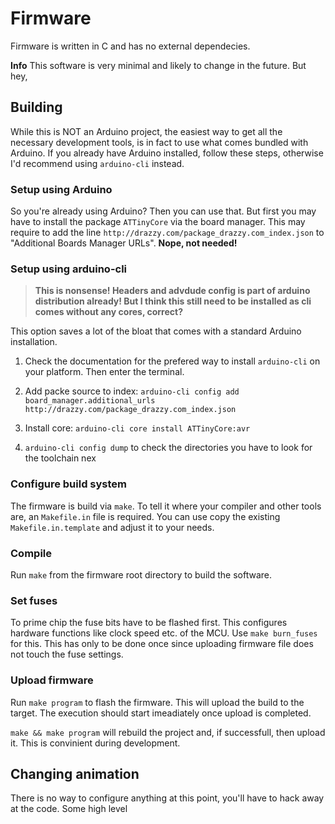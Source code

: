 # Firmware

Firmware is written in C and has no external dependecies.

**Info** This software is very minimal and likely to change in the future. But hey, 

## Building

While this is NOT an Arduino project, the easiest way to get all the necessary development tools, is in fact to use what comes bundled with Arduino. If you already have Arduino installed, follow these steps, otherwise I'd recommend using `arduino-cli` instead.

### Setup using Arduino

So you're already using Arduino? Then you can use that. But first you may have to install the package `ATTinyCore` via the board manager. This may require to add the line `http://drazzy.com/package_drazzy.com_index.json` to "Additional Boards Manager URLs". **Nope, not needed!**

### Setup using arduino-cli

 > **This is nonsense! Headers and advdude config is part of arduino distribution already! But I think this still need to be installed as cli comes without any cores, correct?**

This option saves a lot of the bloat that comes with a standard Arduino installation.

1. Check the documentation for the prefered way to install `arduino-cli` on your platform. Then enter the terminal.

2. Add packe source to index: `arduino-cli config add board_manager.additional_urls http://drazzy.com/package_drazzy.com_index.json`

3. Install core: `arduino-cli core install ATTinyCore:avr`

4. `arduino-cli config dump` to check the directories you have to look for the toolchain nex

### Configure build system

The firmware is build via `make`. To tell it where your compiler and other tools are, an `Makefile.in` file is required. You can use copy the existing `Makefile.in.template` and adjust it to your needs.


### Compile

Run `make` from the firmware root directory to build the software.


### Set fuses

To prime chip the fuse bits have to be flashed first. This configures hardware functions like clock speed etc. of the MCU. Use `make burn_fuses` for this. This has only to be done once since uploading firmware file does not touch the fuse settings.


### Upload firmware

Run `make program` to flash the firmware. This will upload the build to the target. The execution should start imeadiately once upload is completed.

`make && make program` will rebuild the project and, if successfull, then upload it. This is convinient during development.


## Changing animation

There is no way to configure anything at this point, you'll have to hack away at the code. Some high level 